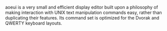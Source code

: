 aoeui is a very small and efficient display editor built upon a philosophy of making interaction with UNIX text manipulation commands easy, rather than duplicating their features.  Its command set is optimized for the Dvorak and QWERTY keyboard layouts.